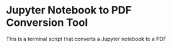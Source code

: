 # Jupyter Notebook to PDF Conversion Tool

This is a terminal script that converts a Jupyter notebook to a PDF
